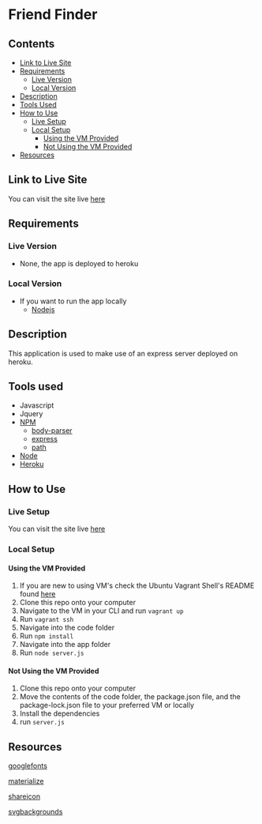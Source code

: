 # Friend Finder

## Contents
- [Link to Live Site](#link-to-live-site)
- [Requirements](#requirements)
  - [Live Version](#live-version)
  - [Local Version](#local-version)
- [Description](#description)
- [Tools Used](#tools-used)
- [How to Use](#how-to-use)
  - [Live Setup](#live-setup)
  - [Local Setup](#local-setup)
    - [Using the VM Provided](#using-the-vm-provided)
    - [Not Using the VM Provided](#not-using-the-vm-provided)
- [Resources](#resources)

## Link to Live Site
You can visit the site live [here](https://friend-finder-mason-h.herokuapp.com/ "Live Site")

## Requirements
### Live Version
- None, the app is deployed to heroku
### Local Version
- If you want to run the app locally
  - [Nodejs](https://nodejs.org/en/download/ "Install Node")

## Description
This application is used to make use of an express server deployed on heroku.

## Tools used
- Javascript
- Jquery
- [NPM](https://www.npmjs.com/ "NPM's website")
  - [body-parser](https://www.npmjs.com/package/body-parser "Body-Parser's NPM page")
  - [express](https://www.npmjs.com/package/express "Express' NPM page")
  - [path](https://www.npmjs.com/package/path "Path's NPM page")
- [Node](https://nodejs.org/en/ "Node's website")
- [Heroku](https://dashboard.heroku.com "Herokus website")

## How to Use
### Live Setup
You can visit the site live [here](https://friend-finder-mason-h.herokuapp.com/ "Live Site")

### Local Setup
#### Using the VM Provided
1. If you are new to using VM's check the Ubuntu Vagrant Shell's README found [here](https://github.com/switch120/ubuntu-vagrant-shell)
2. Clone this repo onto your computer
3. Navigate to the VM in your CLI and run `vagrant up`
4. Run `vagrant ssh`
5. Navigate into the code folder
6. Run `npm install`
7. Navigate into the app folder
8. Run `node server.js`

#### Not Using the VM Provided
1. Clone this repo onto your computer
2. Move the contents of the code folder, the package.json file, and the package-lock.json file to your preferred VM or locally
3. Install the dependencies
4. run `server.js`

## Resources
[googlefonts](https://fonts.google.com/ "GoogleFont's webpage")

[materialize](https://materializecss.com/ "Materialize's webpage")

[shareicon](https://www.shareicon.net/ "Shareicon's webpage")

[svgbackgrounds](https://www.svgbackgrounds.com "SVGBackground's webpage")